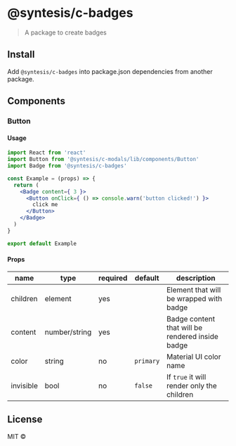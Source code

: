 # @syntesis/c-badges

> A package to create badges

## Install
Add `@syntesis/c-badges` into package.json dependencies from another package.

## Components

### Button
#### Usage
```jsx
import React from 'react'
import Button from '@syntesis/c-modals/lib/components/Button'
import Badge from '@syntesis/c-badges'

const Example = (props) => {
  return (
    <Badge content={ 3 }>
      <Button onClick={ () => console.warn('button clicked!') }>
        click me
      </Button>
    </Badge>
  )
}

export default Example
```
#### Props
| name      	| type          	| required 	| default   	| description                                      	|
|-----------	|---------------	|----------	|-----------	|--------------------------------------------------	|
| children  	| element       	| yes      	|           	| Element that will be wrapped with badge          	|
| content   	| number/string 	| yes      	|           	| Badge content that will be rendered inside badge 	|
| color     	| string        	| no       	| `primary` 	| Material UI color name                           	|
| invisible 	| bool          	| no       	| `false`   	| If `true` it will render only the children       	|


## License

MIT © [](https://github.com/)
